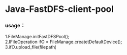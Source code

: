 # Java-FastDFS-client-pool


### usage：
1.FileManage.initFastDFSPool();  
2.IFileOperation ifO = FileManage.createtDefaultDevice();  
3.ifO.upload_file(filepath)  